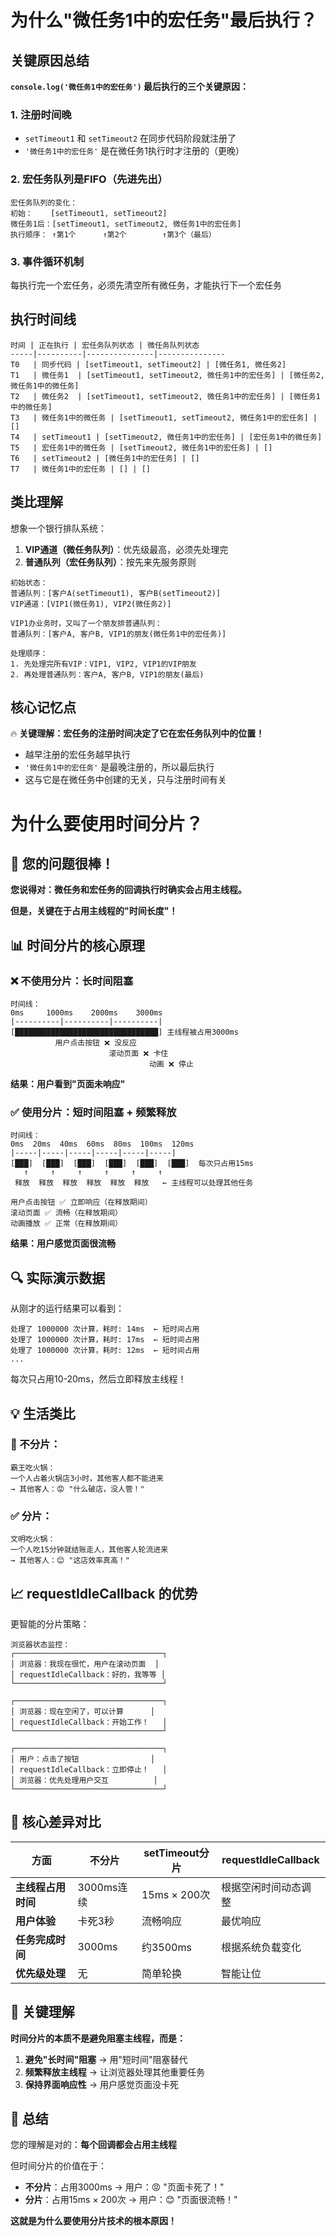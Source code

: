 # 为什么"微任务1中的宏任务"最后执行？

## 关键原因总结

**`console.log('微任务1中的宏任务')` 最后执行的三个关键原因：**

### 1. **注册时间晚**
- `setTimeout1` 和 `setTimeout2` 在同步代码阶段就注册了
- `'微任务1中的宏任务'` 是在微任务1执行时才注册的（更晚）

### 2. **宏任务队列是FIFO（先进先出）**
```
宏任务队列的变化：
初始：    [setTimeout1, setTimeout2]
微任务1后：[setTimeout1, setTimeout2, 微任务1中的宏任务]
执行顺序： ↑第1个      ↑第2个        ↑第3个（最后）
```

### 3. **事件循环机制**
每执行完一个宏任务，必须先清空所有微任务，才能执行下一个宏任务

## 执行时间线

```
时间 | 正在执行 | 宏任务队列状态 | 微任务队列状态
-----|----------|---------------|---------------
T0   | 同步代码 | [setTimeout1, setTimeout2] | [微任务1, 微任务2]
T1   | 微任务1  | [setTimeout1, setTimeout2, 微任务1中的宏任务] | [微任务2, 微任务1中的微任务]
T2   | 微任务2  | [setTimeout1, setTimeout2, 微任务1中的宏任务] | [微任务1中的微任务]
T3   | 微任务1中的微任务 | [setTimeout1, setTimeout2, 微任务1中的宏任务] | []
T4   | setTimeout1 | [setTimeout2, 微任务1中的宏任务] | [宏任务1中的微任务]
T5   | 宏任务1中的微任务 | [setTimeout2, 微任务1中的宏任务] | []
T6   | setTimeout2 | [微任务1中的宏任务] | []
T7   | 微任务1中的宏任务 | [] | []
```

## 类比理解

想象一个银行排队系统：

1. **VIP通道（微任务队列）**：优先级最高，必须先处理完
2. **普通队列（宏任务队列）**：按先来先服务原则

```
初始状态：
普通队列：[客户A(setTimeout1), 客户B(setTimeout2)]
VIP通道：[VIP1(微任务1), VIP2(微任务2)]

VIP1办业务时，又叫了一个朋友排普通队列：
普通队列：[客户A, 客户B, VIP1的朋友(微任务1中的宏任务)]

处理顺序：
1. 先处理完所有VIP：VIP1, VIP2, VIP1的VIP朋友
2. 再处理普通队列：客户A, 客户B, VIP1的朋友(最后)
```

## 核心记忆点

🔥 **关键理解：宏任务的注册时间决定了它在宏任务队列中的位置！**

- 越早注册的宏任务越早执行
- `'微任务1中的宏任务'` 是最晚注册的，所以最后执行
- 这与它是在微任务中创建的无关，只与注册时间有关 

# 为什么要使用时间分片？

## 🎯 您的问题很棒！

**您说得对：微任务和宏任务的回调执行时确实会占用主线程。**

**但是，关键在于占用主线程的"时间长度"！**

## 📊 时间分片的核心原理

### ❌ 不使用分片：长时间阻塞

```
时间线：
0ms     1000ms    2000ms    3000ms
|----------|----------|----------|
[████████████████████████████████] 主线程被占用3000ms
          用户点击按钮 ❌ 没反应
                      滚动页面 ❌ 卡住
                               动画 ❌ 停止
```

**结果：用户看到"页面未响应"**

### ✅ 使用分片：短时间阻塞 + 频繁释放

```
时间线：
0ms  20ms  40ms  60ms  80ms  100ms  120ms
|-----|-----|-----|-----|-----|-----|
[███]  [███]  [███]  [███]  [███]  [███]  每次只占用15ms
   ↑     ↑     ↑     ↑     ↑     ↑
 释放  释放  释放  释放  释放  释放   ← 主线程可以处理其他任务

用户点击按钮 ✅ 立即响应（在释放期间）
滚动页面 ✅ 流畅（在释放期间）
动画播放 ✅ 正常（在释放期间）
```

**结果：用户感觉页面很流畅**

## 🔍 实际演示数据

从刚才的运行结果可以看到：
```
处理了 1000000 次计算，耗时: 14ms  ← 短时间占用
处理了 1000000 次计算，耗时: 17ms  ← 短时间占用
处理了 1000000 次计算，耗时: 12ms  ← 短时间占用
...
```

每次只占用10-20ms，然后立即释放主线程！

## 💡 生活类比

### 🚫 不分片：
```
霸王吃火锅：
一个人占着火锅店3小时，其他客人都不能进来
→ 其他客人：😡 "什么破店，没人管！"
```

### ✅ 分片：
```
文明吃火锅：
一个人吃15分钟就结账走人，其他客人轮流进来
→ 其他客人：😊 "这店效率真高！"
```

## 📈 requestIdleCallback 的优势

更智能的分片策略：

```
浏览器状态监控：
┌─────────────────────────────────┐
│ 浏览器：我现在很忙，用户在滚动页面  │
│ requestIdleCallback：好的，我等等 │
└─────────────────────────────────┘

┌─────────────────────────────────┐
│ 浏览器：现在空闲了，可以计算      │
│ requestIdleCallback：开始工作！   │
└─────────────────────────────────┘

┌─────────────────────────────────┐
│ 用户：点击了按钮                │
│ requestIdleCallback：立即停止！   │
│ 浏览器：优先处理用户交互          │
└─────────────────────────────────┘
```

## 🎯 核心差异对比

| 方面 | 不分片 | setTimeout分片 | requestIdleCallback |
|------|--------|----------------|-------------------|
| **主线程占用时间** | 3000ms连续 | 15ms × 200次 | 根据空闲时间动态调整 |
| **用户体验** | 卡死3秒 | 流畅响应 | 最优响应 |
| **任务完成时间** | 3000ms | 约3500ms | 根据系统负载变化 |
| **优先级处理** | 无 | 简单轮换 | 智能让位 |

## 🔑 关键理解

**时间分片的本质不是避免阻塞主线程，而是：**

1. **避免"长时间"阻塞** → 用"短时间"阻塞替代
2. **频繁释放主线程** → 让浏览器处理其他重要任务
3. **保持界面响应性** → 用户感觉页面没卡死

## 💯 总结

您的理解是对的：**每个回调都会占用主线程**

但时间分片的价值在于：
- **不分片**：占用3000ms → 用户：😡 "页面卡死了！"
- **分片**：占用15ms × 200次 → 用户：😊 "页面很流畅！"

**这就是为什么要使用分片技术的根本原因！** 